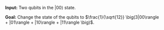 **Input:** Two qubits in the $|00\rangle$ state.

**Goal:** Change the state of the qubits to $\frac{1}{\sqrt{12}} \big(3|00\rangle + |01\rangle + |10\rangle + |11\rangle \big)$.
